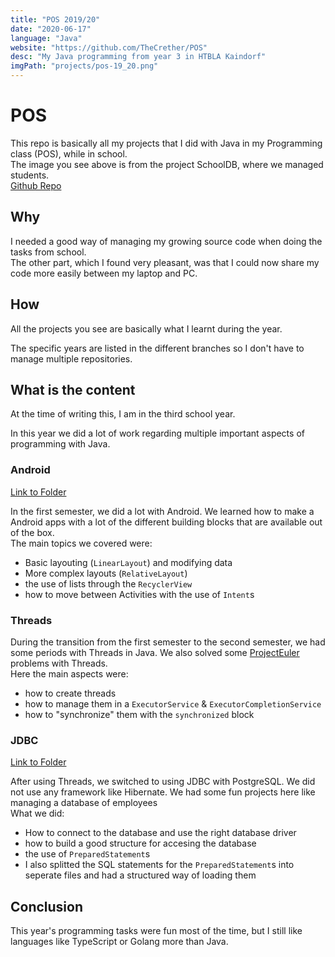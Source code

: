 ```yaml
---
title: "POS 2019/20"
date: "2020-06-17"
language: "Java"
website: "https://github.com/TheCrether/POS"
desc: "My Java programming from year 3 in HTBLA Kaindorf"
imgPath: "projects/pos-19_20.png"
---
```


# POS

This repo is basically all my projects that I did with Java in my Programming class (POS), while in school.<br />
The image you see above is from the project SchoolDB, where we managed students.<br />
[Github Repo][1]

## Why

I needed a good way of managing my growing source code when doing the tasks from school.<br />
The other part, which I found very pleasant, was that I could now share my code more easily between my laptop and PC.

## How

All the projects you see are basically what I learnt during the year.

The specific years are listed in the different branches so I don't have to manage multiple repositories.

## What is the content

At the time of writing this, I am in the third school year.

In this year we did a lot of work regarding multiple important aspects of programming with Java.

### Android

[Link to Folder][2]

In the first semester, we did a lot with Android.
We learned how to make a Android apps with a lot of the different building blocks that are available out of the box.<br />
The main topics we covered were:

- Basic layouting (`LinearLayout`) and modifying data
- More complex layouts (`RelativeLayout`)
- the use of lists through the `RecyclerView`
- how to move between Activities with the use of `Intent`s

### Threads

During the transition from the first semester to the second semester, we had some periods with Threads in Java.
We also solved some [ProjectEuler][4] problems with Threads.<br />
Here the main aspects were:

- how to create threads
- how to manage them in a `ExecutorService` & `ExecutorCompletionService`
- how to "synchronize" them with the `synchronized` block

### JDBC

[Link to Folder][3]

After using Threads, we switched to using JDBC with PostgreSQL. We did not use any framework like Hibernate.
We had some fun projects here like managing a database of employees<br />
What we did:

- How to connect to the database and use the right database driver
- how to build a good structure for accesing the database
- the use of `PreparedStatement`s
- I also splitted the SQL statements for the `PreparedStatement`s into seperate files and had a structured way of loading them

## Conclusion

This year's programming tasks were fun most of the time, but I still like languages like TypeScript or Golang more than Java.

[1]: https://github.com/TheCrether/POS
[2]: https://github.com/TheCrether/POS/blob/master/Android
[3]: https://github.com/TheCrether/POS/blob/master/Java/jdbc
[4]: https://projecteuler.net

